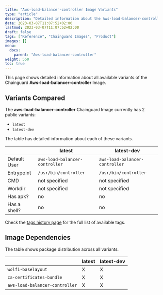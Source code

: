 ```yaml
---
title: "Aws-load-balancer-controller Image Variants"
type: "article"
description: "Detailed information about the Aws-load-balancer-controllerChainguard Image variants"
date: 2023-03-07T11:07:52+02:00
lastmod: 2023-03-07T11:07:52+02:00
draft: false
tags: ["Reference", "Chainguard Images", "Product"]
images: []
menu:
  docs:
    parent: "Aws-load-balancer-controller"
weight: 550
toc: true
---
```


This page shows detailed information about all available variants of the Chainguard **Aws-load-balancer-controller** Image.

## Variants Compared
The **aws-load-balancer-controller** Chainguard Image currently has 2 public variants: 

- `latest`
- `latest-dev`

The table has detailed information about each of these variants.

|              | latest                         | latest-dev                     |
|--------------|--------------------------------|--------------------------------|
| Default User | `aws-load-balancer-controller` | `aws-load-balancer-controller` |
| Entrypoint   | `/usr/bin/controller`          | `/usr/bin/controller`          |
| CMD          | not specified                  | not specified                  |
| Workdir      | not specified                  | not specified                  |
| Has apk?     | no                             | no                             |
| Has a shell? | no                             | no                             |

Check the [tags history page](/chainguard/chainguard-images/reference/aws-load-balancer-controller/tags_history/) for the full list of available tags.
## Image Dependencies
The table shows package distribution across all variants.

|                                | latest | latest-dev |
|--------------------------------|--------|------------|
| `wolfi-baselayout`             | X      | X          |
| `ca-certificates-bundle`       | X      | X          |
| `aws-load-balancer-controller` | X      | X          |
